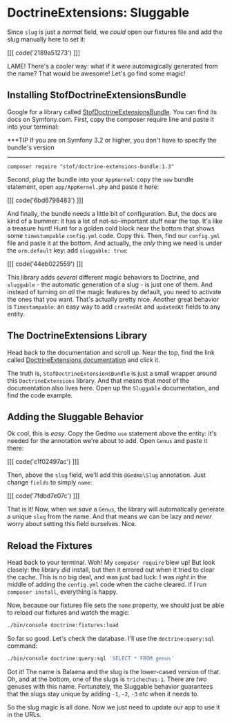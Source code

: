 # DoctrineExtensions: Sluggable

Since `slug` is just a *normal* field, we *could* open our fixtures file and add
the slug manually here to set it:

[[[ code('2189a51273') ]]]

LAME! There's a cooler way: what if it were automagically generated from the name?
That would be awesome! Let's go find some magic!

## Installing StofDoctrineExtensionsBundle

Google for a library called [StofDoctrineExtensionsBundle][stof_doctrine_extensions_bundle].
You can find its docs on Symfony.com. First, copy the composer require line and paste
it into your terminal:

***TIP
If you are on Symfony 3.2 or higher, you don't have to specify the bundle's version 
***

```terminal-silent
composer require "stof/doctrine-extensions-bundle:1.3"
```

Second, plug the bundle into your `AppKernel`: copy the `new` bundle statement,
open `app/AppKernel.php` and paste it here:

[[[ code('6bd6798483') ]]]

And finally, the bundle needs a little bit of configuration. But, the docs are kind
of a bummer: it has a lot of not-so-important stuff near the top. It's like a treasure
hunt! Hunt for a golden cold block near the bottom that shows some `timestampable`
`config.yml` code. Copy this. Then, find our `config.yml` file and paste it at the
bottom. And actually, the *only* thing we need is under the `orm.default` key: add 
`sluggable: true`:

[[[ code('44eb022559') ]]]

This library adds *several* different magic behaviors to Doctrine, and `sluggable` -
the automatic generation of a slug - is just one of them. And instead of turning
on *all* the magic features by default, you need to activate the ones that you want.
That's actually pretty nice. Another great behavior is `Timestampable`: an easy way
to add `createdAt` and `updatedAt` fields to any entity.

## The DoctrineExtensions Library

Head back to the documentation and scroll up. Near the top, find the link called
[DoctrineExtensions documentation][doctrine_extensions_docs] and click it.

The truth is, `StofDoctrineExtensionsBundle` is just a small wrapper
around this `DoctrineExtensions` library. And that means that *most* of the documentation
also lives here. Open up the `Sluggable` documentation, and find the code example.

## Adding the Sluggable Behavior

Ok cool, this is *easy*. Copy the Gedmo `use` statement above the entity: it's needed
for the annotation we're about to add. Open `Genus` and paste it there:

[[[ code('c1f02497ac') ]]]

Then, above the `slug` field, we'll add this `@Gedmo\Slug` annotation. Just change `fields`
to simply `name`:

[[[ code('7fdbd7e07c') ]]]

That is it! Now, when we *save* a `Genus`, the library will automatically generate
a unique `slug` from the name. And that means *we* can be lazy and *never* worry
about setting this field ourselves. Nice.

## Reload the Fixtures

Head back to your terminal. Woh! My `composer require` blew up! But look closely:
the library *did* install, but then it errored out when it tried to clear the cache.
This is no big deal, and was just bad luck: I was *right* in the middle of adding
the `config.yml` code when the cache cleared. If I run `composer install`, everything
is happy.

Now, because our fixtures file sets the `name` property, we should just be able to
reload our fixtures and watch the magic:

```bash
./bin/console doctrine:fixtures:load
```

So far so good. Let's check the database. I'll use the `doctrine:query:sql` command:

```bash
./bin/console doctrine:query:sql 'SELECT * FROM genus'
```

Got it! The name is Balaena and the slug is the lower-cased version of that. Oh,
and at the bottom, one of the slugs is `trichechus-1`. There are *two* genuses with
this name. Fortunately, the Sluggable behavior guarantees that the slugs stay unique
by adding `-1`, `-2`, `-3` etc when it needs to.

So the slug magic is all done. Now we just need to update our app to use it in
the URLs.


[stof_doctrine_extensions_bundle]: https://symfony.com/doc/current/bundles/StofDoctrineExtensionsBundle/index.html
[doctrine_extensions_docs]: https://github.com/Atlantic18/DoctrineExtensions/tree/master/doc/
